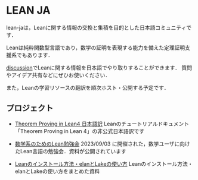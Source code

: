 # LEAN JA

lean-jaは，Leanに関する情報の交換と集積を目的とした日本語コミュニティです．

Leanは純粋関数型言語であり，数学の証明を表現する能力を備えた定理証明支援系でもあります．

[discussion](https://github.com/orgs/lean-ja/discussions)でLeanに関する情報を日本語でやり取りすることができます．
質問やアイデア共有などにぜひお使いください．

また，Leanの学習リソースの翻訳を順次ホスト・公開する予定です．

## プロジェクト

* [Theorem Proving in Lean4 日本語訳](https://aconite-ac.github.io/theorem_proving_in_lean4_ja/) Leanのチュートリアルドキュメント「Theorem Proving in Lean 4」の非公式日本語訳です

* [数学系のためのLean勉強会](https://haruhisa-enomoto.github.io/lean-math-workshop/) 2023/09/03 に開催された，数学ユーザに向けたLean言語の勉強会．資料が公開されています

* [Leanのインストール方法・elanとLakeの使い方](https://aconite-ac.github.io/how_to_install_lean/) Leanのインストール方法・elanとLakeの使い方をまとめた資料
